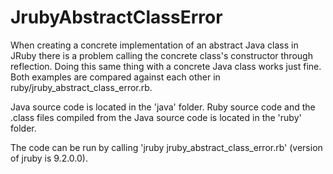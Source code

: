 # JrubyAbstractClassError

When creating a concrete implementation of an abstract Java class in JRuby there is a problem calling the concrete class's constructor through reflection. Doing this same thing with a concrete Java class works just fine. Both examples are compared against each other in ruby/jruby_abstract_class_error.rb.

Java source code is located in the 'java' folder. Ruby source code and the .class files compiled from the Java source code is located in the 'ruby' folder.

The code can be run by calling 'jruby jruby_abstract_class_error.rb' (version of jruby is 9.2.0.0).
